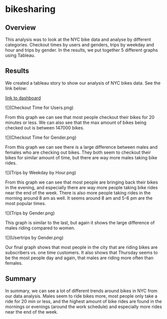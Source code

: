 # bikesharing

## Overview
This analysis was to look at the NYC bike data and analyse by different categories. Checkout times by users and genders, trips by weekday and hour and trips by gender. In the results, we put together 5 different graphs using Tableau.
## Results
We created a tableau story to show our analysis of NYC bikes data. See the link below:

[link to dashboard](https://public.tableau.com/app/profile/brittany.marchand/viz/NYCCityBikeAnalysis_16510124384060/NYCCityBikes?publish=yes)

![](Checkout Time for Users.png)

From this graph we can see that most people checkout their bikes for 20 minutes or less. We can also see that the max amount of bikes being checked out is between 147000 bikes.

![](Checkout Time for Gender.png)

From this graph we can see there is a large difference between males and females who are checking out bikes. They both seem to checkout their bikes for similar amount of time, but there are way more males taking bike rides.

![](Trips by Weekday by Hour.png)

From this graph we can see that most people are bringing back their bikes in the evening, and especially there are way more people taking bike rides near the end of the week. There is also more people taking rides in the morning around 8 am as well. It seems around 8 am and 5-6 pm are the most popular times.


![](Trips by Gender.png)

This graph is similar to the last, but again it shows the large difference of males riding compared to women.

![](Usertrips by Gender.png)

Our final graph shows that most people in the city that are riding bikes are subscribers vs. one time customers. It also shows that Thursday seems to be the most people day and again, that males are riding more often than females.


## Summary 

In summary, we can see a lot of different trends around bikes in NYC from our data analysis. Males seem to ride bikes more, most people only take a ride for 20 min or less, and the highest amount of bike rides are found in the mornings or evenings (around the work schedule) and especially more rides near the end of the week.

